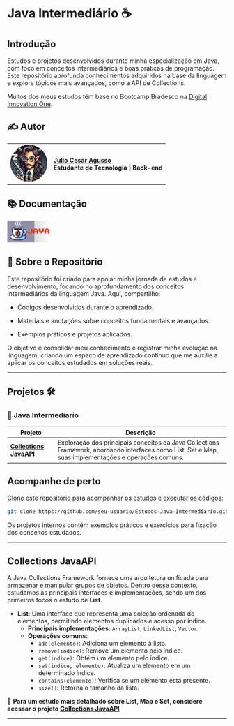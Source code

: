 # Java Intermediário ☕

## Introdução
Estudos e projetos desenvolvidos durante minha especialização em Java, com foco em conceitos intermediários e boas práticas de programação. Este repositório aprofunda conhecimentos adquiridos na base da linguagem e explora tópicos mais avançados, como a API de Collections.

Muitos dos meus estudos têm base no Bootcamp Bradesco na [Digital Innovation One](https://www.dio.me/).

## ✍️ Autor

<table>
  <tr>
    <td><center><img src="https://github.com/Psytch-01/Estudos-Java-Intermediario/blob/main/Assets/Psytch-.png" width="85" style="border-radius: 50%;"></center></td>
    <td>
      <strong><a href="https://github.com/Psytch-01">Julio Cesar Agusso</a><br></strong>
      <strong>Estudante de Tecnologia | Back-end </strong>
    </td>
  </tr>
</table>

## 📚 Documentação

[<img src="https://raw.githubusercontent.com/Psytch-01/Estudos-Java-Intermediario/main/Assets/JavaLogo.png" alt="Imagem 1" width="100" style="margin-right: 20px;"/>](https://docs.oracle.com/en/java/)

## 📖 Sobre o Repositório

Este repositório foi criado para apoiar minha jornada de estudos e desenvolvimento, focando no aprofundamento dos conceitos intermediários da linguagem Java. Aqui, compartilho:

- Códigos desenvolvidos durante o aprendizado.

- Materiais e anotações sobre conceitos fundamentais e avançados.

- Exemplos práticos e projetos aplicados.

O objetivo é consolidar meu conhecimento e registrar minha evolução na linguagem, criando um espaço de aprendizado contínuo que me auxilie a aplicar os conceitos estudados em soluções reais.

---
## Projetos 🛠️

### 📌 Java Intermediario

| Projeto | Descrição |
|---------|-----------|
| **[Collections JavaAPI](https://github.com/Psytch-01/Estudos-Java-Intermediario/tree/main/src/collections)** | Exploração dos principais conceitos da Java Collections Framework, abordando interfaces como List, Set e Map, suas implementações e operações comuns. |

## Acompanhe de perto

Clone este repositório para acompanhar os estudos e executar os códigos:

```bash
git clone https://github.com/seu-usuario/Estudos-Java-Intermediario.git
```

Os projetos internos contêm exemplos práticos e exercícios para fixação dos conceitos estudados.

---


## Collections JavaAPI
A Java Collections Framework fornece uma arquitetura unificada para armazenar e manipular grupos de objetos. Dentro desse contexto, estudamos as principais interfaces e implementações, sendo um dos primeiros focos o estudo de **List**.

- **List**: Uma interface que representa uma coleção ordenada de elementos, permitindo elementos duplicados e acesso por índice.
    - **Principais implementações**: `ArrayList`, `LinkedList`, `Vector`.
    - **Operações comuns**:
        - `add(elemento)`: Adiciona um elemento à lista.
        - `remove(indice)`: Remove um elemento pelo índice.
        - `get(indice)`: Obtém um elemento pelo índice.
        - `set(indice, elemento)`: Atualiza um elemento em um determinado índice.
        - `contains(elemento)`: Verifica se um elemento está presente.
        - `size()`: Retorna o tamanho da lista.

📌 **Para um estudo mais detalhado sobre List, Map e Set, considere acessar o projeto [Collections JavaAPI](https://github.com/Psytch-01/Estudos-Java-Intermediario/tree/main/src/collections)**

---

